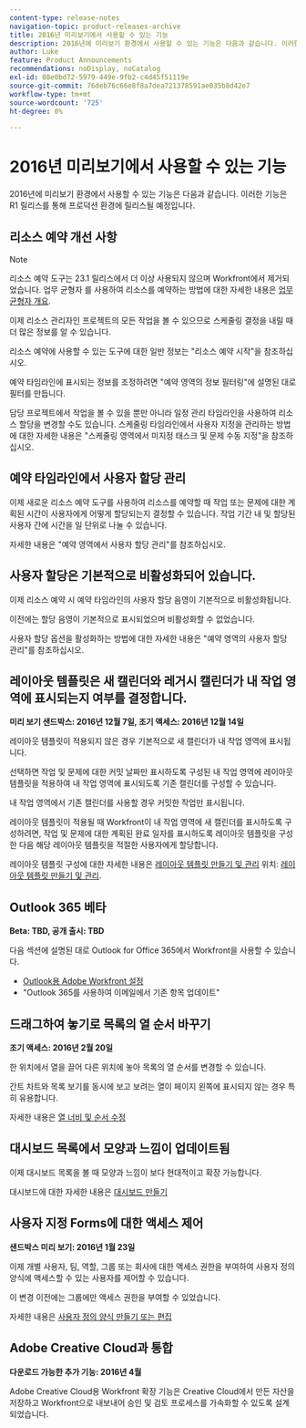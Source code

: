 ```yaml
---
content-type: release-notes
navigation-topic: product-releases-archive
title: 2016년 미리보기에서 사용할 수 있는 기능
description: 2016년에 미리보기 환경에서 사용할 수 있는 기능은 다음과 같습니다. 이러한 기능은 R1 릴리스를 통해 프로덕션 환경에 릴리스될 예정입니다.
author: Luke
feature: Product Announcements
recommendations: noDisplay, noCatalog
exl-id: 08e0bd72-5979-449e-9fb2-c4d45f51119e
source-git-commit: 76deb76c66e8f8a7dea721378591ae035b8d42e7
workflow-type: tm+mt
source-wordcount: '725'
ht-degree: 0%

---
```


# 2016년 미리보기에서 사용할 수 있는 기능

2016년에 미리보기 환경에서 사용할 수 있는 기능은 다음과 같습니다. 이러한 기능은 R1 릴리스를 통해 프로덕션 환경에 릴리스될 예정입니다.

## 리소스 예약 개선 사항

>[!NOTE]
>
>리소스 예약 도구는 23.1 릴리스에서 더 이상 사용되지 않으며 Workfront에서 제거되었습니다. 업무 균형자 를 사용하여 리소스를 예약하는 방법에 대한 자세한 내용은 [업무 균형자 개요](../../../../resource-mgmt/workload-balancer/overview-workload-balancer.md).

이제 리소스 관리자인 프로젝트의 모든 작업을 볼 수 있으므로 스케줄링 결정을 내릴 때 더 많은 정보를 알 수 있습니다.

리소스 예약에 사용할 수 있는 도구에 대한 일반 정보는 &quot;리소스 예약 시작&quot;을 참조하십시오.

예약 타임라인에 표시되는 정보를 조정하려면 &quot;예약 영역의 정보 필터링&quot;에 설명된 대로 필터를 만듭니다.

담당 프로젝트에서 작업을 볼 수 있을 뿐만 아니라 일정 관리 타임라인을 사용하여 리소스 할당을 변경할 수도 있습니다. 스케줄링 타임라인에서 사용자 지정을 관리하는 방법에 대한 자세한 내용은 &quot;스케줄링 영역에서 미지정 태스크 및 문제 수동 지정&quot;을 참조하십시오.

## 예약 타임라인에서 사용자 할당 관리

이제 새로운 리소스 예약 도구를 사용하여 리소스를 예약할 때 작업 또는 문제에 대한 계획된 시간이 사용자에게 어떻게 할당되는지 결정할 수 있습니다. 작업 기간 내 및 할당된 사용자 간에 시간을 일 단위로 나눌 수 있습니다.

자세한 내용은 &quot;예약 영역에서 사용자 할당 관리&quot;를 참조하십시오.

## 사용자 할당은 기본적으로 비활성화되어 있습니다.

이제 리소스 예약 시 예약 타임라인의 사용자 할당 음영이 기본적으로 비활성화됩니다.

이전에는 할당 음영이 기본적으로 표시되었으며 비활성화할 수 없었습니다.

사용자 할당 옵션을 활성화하는 방법에 대한 자세한 내용은 &quot;예약 영역의 사용자 할당 관리&quot;를 참조하십시오.

## 레이아웃 템플릿은 새 캘린더와 레거시 캘린더가 내 작업 영역에 표시되는지 여부를 결정합니다.

**미리 보기 샌드박스: 2016년 12월 7일, 조기 액세스: 2016년 12월 14일** 

레이아웃 템플릿이 적용되지 않은 경우 기본적으로 새 캘린더가 내 작업 영역에 표시됩니다.

선택하면 작업 및 문제에 대한 커밋 날짜만 표시하도록 구성된 내 작업 영역에 레이아웃 템플릿을 적용하여 내 작업 영역에 표시되도록 기존 캘린더를 구성할 수 있습니다.

내 작업 영역에서 기존 캘린더를 사용할 경우 커밋한 작업만 표시됩니다.

레이아웃 템플릿이 적용될 때 Workfront이 내 작업 영역에 새 캘린더를 표시하도록 구성하려면, 작업 및 문제에 대한 계획된 완료 일자를 표시하도록 레이아웃 템플릿을 구성한 다음 해당 레이아웃 템플릿을 적절한 사용자에게 할당합니다.

레이아웃 템플릿 구성에 대한 자세한 내용은 [레이아웃 템플릿 만들기 및 관리](../../../../administration-and-setup/customize-workfront/use-layout-templates/create-and-manage-layout-templates.md#customizing-my-work) 위치: [레이아웃 템플릿 만들기 및 관리](../../../../administration-and-setup/customize-workfront/use-layout-templates/create-and-manage-layout-templates.md).

## Outlook 365 베타

**Beta: TBD, 공개 출시: TBD**

다음 섹션에 설명된 대로 Outlook for Office 365에서 Workfront을 사용할 수 있습니다.

* [Outlook용 Adobe Workfront 설정](../../../../workfront-integrations-and-apps/using-workfront-with-outlook/set-up-workfront-for-outlook.md)
* &quot;Outlook 365를 사용하여 이메일에서 기존 항목 업데이트&quot;

## 드래그하여 놓기로 목록의 열 순서 바꾸기

**조기 액세스: 2016년 2월 20일**

한 위치에서 열을 끌어 다른 위치에 놓아 목록의 열 순서를 변경할 수 있습니다.

간트 차트와 목록 보기를 동시에 보고 보려는 열이 페이지 왼쪽에 표시되지 않는 경우 특히 유용합니다. 

자세한 내용은 [열 너비 및 순서 수정](../../../../reports-and-dashboards/reports/reporting-elements/modify-column-width-order.md)

## 대시보드 목록에서 모양과 느낌이 업데이트됨

이제 대시보드 목록을 볼 때 모양과 느낌이 보다 현대적이고 확장 가능합니다.

대시보드에 대한 자세한 내용은 [대시보드 만들기](../../../../reports-and-dashboards/dashboards/creating-and-managing-dashboards/create-dashboard.md)

## 사용자 지정 Forms에 대한 액세스 제어

**샌드박스 미리 보기: 2016년 1월 23일**

이제 개별 사용자, 팀, 역할, 그룹 또는 회사에 대한 액세스 권한을 부여하여 사용자 정의 양식에 액세스할 수 있는 사용자를 제어할 수 있습니다. 

이 변경 이전에는 그룹에만 액세스 권한을 부여할 수 있었습니다.

자세한 내용은 [사용자 정의 양식 만들기 또는 편집](../../../../administration-and-setup/customize-workfront/create-manage-custom-forms/create-or-edit-a-custom-form.md)

## Adobe Creative Cloud과 통합

**다운로드 가능한 추가 기능: 2016년 4월**

Adobe Creative Cloud용 Workfront 확장 기능은 Creative Cloud에서 만든 자산을 저장하고 Workfront으로 내보내어 승인 및 검토 프로세스를 가속화할 수 있도록 설계되었습니다.
